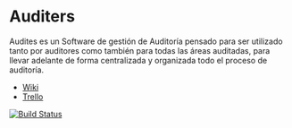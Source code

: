 # Auditers

Audites es un Software de gestión de Auditoría pensado para ser utilizado tanto por auditores como también para todas las áreas auditadas, para llevar adelante de forma centralizada y organizada todo el proceso de auditoría.

* [Wiki](https://github.com/eschafir/tip-audites-dom/wiki)
* [Trello](https://trello.com/b/DpnhgKCe/tip-audites)


[![Build Status](https://travis-ci.org/eschafir/tip-audites-dom.svg?branch=master)](https://travis-ci.org/eschafir/tip-audites-dom)
